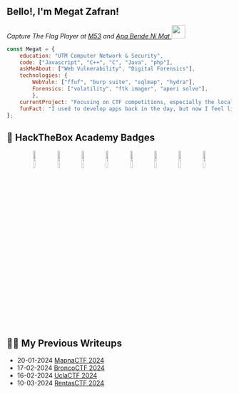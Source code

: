<h2>Bello!, I'm Megat Zafran!</h2>
<p><em>Capture The Flag Player at <a href="https://m53-ctf.github.io/">M53</a> and <a href="https://ctftime.org/team/278444/">Apa Bende Ni Mat  </a><img src="https://media.giphy.com/media/WUlplcMpOCEmTGBtBW/giphy.gif" width="30"> 
</em></p>


```javascript
const Megat = {
    education: "UTM Computer Network & Security",
    code: ["Javascript", "C++", "C", "Java", "php"],
    askMeAbout: ["Web Vulnerability", "Digital Forensics"],
    technologies: {
        WebVuln: ["ffuf", "burp suite", "sqlmap", "hydra"],
        Forensics: ["volatility", "ftk imager", "aperi solve"],
        },
    currentProject: "Focusing on CTF competitions, especially the local ones!",
    funFact: "I used to develop apps back in the day, but now I feel like breaking them instead :]"
};
```

## :triangular_flag_on_post: HackTheBox Academy Badges

<div align="center">
<a href="https://academy.hackthebox.com/achievement/badge/36cc97c4-98c0-11ee-bfb6-bea50ffe6cb4"><img width=10% src="https://academy.hackthebox.com/storage/badges/included-in-every-report.png" alt="TryHackMe"></a>
<a href="https://academy.hackthebox.com/achievement/badge/55c21edc-7717-11ee-b5a6-bea50ffe6cb4"><img width=10% src="https://academy.hackthebox.com/storage/badges/academician.png" alt="TryHackMe"></a>
<a href="https://academy.hackthebox.com/achievement/badge/78e8473b-9049-11ee-bfb6-bea50ffe6cb4"><img width=10% src="https://academy.hackthebox.com/storage/badges/our-favorite-seabird.png" alt="TryHackMe"></a>
<a href="https://academy.hackthebox.com/achievement/badge/0eb53080-c579-11ee-891c-bea50ffe6cb4"><img width=10% src="https://academy.hackthebox.com/storage/badges/every-road-leads-back-to-root.png" alt="TryHackMe"></a>
<a href="https://academy.hackthebox.com/achievement/badge/6c8b2a5f-959f-11ee-bfb6-bea50ffe6cb4"><img width=10% src="https://academy.hackthebox.com/storage/badges/drop-your-weapon.png" alt="TryHackMe"></a>
<a href="https://academy.hackthebox.com/achievement/badge/65341bb5-dde2-11ee-b18d-bea50ffe6cb4"><img width=10% src="https://academy.hackthebox.com/storage/badges/your-request-is-my-demand.png" alt="TryHackMe"></a>
<a href="https://academy.hackthebox.com/achievement/badge/89dbf123-1078-11ef-b18d-bea50ffe6cb4"><img width=10% src="https://academy.hackthebox.com/storage/badges/playing-with-the-mess.png" alt="TryHackMe"></a>
<a href="https://academy.hackthebox.com/achievement/badge/ba7a9956-037a-11ef-b18d-bea50ffe6cb4"><img width=10% src="https://academy.hackthebox.com/storage/badges/fuzzing-is-power.png" alt="TryHackMe"></a>
</div>

## ✍🏻 My Previous Writeups

 <ul class="post-list">
      <li class="post-item">
    <div class="meta">
          <time datetime="2024-05-17T15:22:12.000Z" class="dt-published" itemprop="datePublished">20-01-2024</time>
          <span>
        <a class="" href="https://aan.gitbook.io/aans-vault/ctf-writeups/mapnactf-2024">MapnaCTF 2024</a>
          </span>
    </div>
           </li>
      <li class="post-item">
     <div class="meta">
          <time datetime="2024-05-17T15:22:12.000Z" class="dt-published" itemprop="datePublished">17-02-2024</time>
          <span>
        <a class="" href="https://aan.gitbook.io/aans-vault/ctf-writeups/broncoctf-2024">BroncoCTF 2024</a>
          </span>
    </div>
      </li>
      <li class="post-item">
     <div class="meta">
          <time datetime="2024-05-17T15:22:12.000Z" class="dt-published" itemprop="datePublished">16-02-2024</time>
          <span>
        <a class="" href="https://aan.gitbook.io/aans-vault/ctf-writeups/lactf-2024">UclaCTF 2024</a>
          </span>
    </div>
      </li>
     <div class="meta">
          <li class="post-item">
          <time datetime="2024-05-17T15:22:12.000Z" class="dt-published" itemprop="datePublished">10-03-2024</time>
          <span>
        <a class="" href="https://aan.gitbook.io/aans-vault/ctf-writeups/rentas-qualifier-2024">RentasCTF 2024</a>
          </span>
    </div>
      </li>
  </ul>

